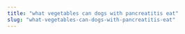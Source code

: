 ```yaml
---
title: "what vegetables can dogs with pancreatitis eat"
slug: "what-vegetables-can-dogs-with-pancreatitis-eat"
---
```


